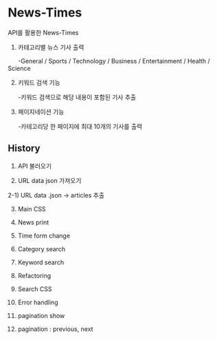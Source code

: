 # News-Times
API를 활용한 News-Times


1. 카테고리별 뉴스 기사 출력

&nbsp;&nbsp;&nbsp;&nbsp;&nbsp;&nbsp;-General / Sports / Technology / Business / Entertainment / Health / Science

2. 키워드 검색 기능

&nbsp;&nbsp;&nbsp;&nbsp;&nbsp;&nbsp;-키워드 검색으로 해당 내용이 포함된 기사 추출

3. 페이지네이션 기능

&nbsp;&nbsp;&nbsp;&nbsp;&nbsp;&nbsp;-카테고리당 한 페이지에 최대 10개의 기사를 출력 



<H2>History</H2>


1) API 불러오기

2) URL data json 가져오기

2-1) URL data .json -> articles 추출

3) Main CSS

4) News print

5) Time form change

6) Category search

7) Keyword search

8) Refactoring

9) Search CSS

10) Error handling

11) pagination show

12) pagination : previous, next
